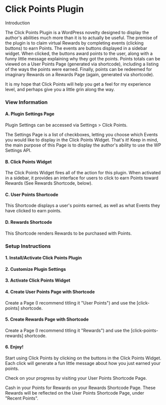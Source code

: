 # Click Points Plugin

Introduction

The Click Points Plugin is a WordPress novelty designed to display the author's abilities much more than it is to actually be useful.  The premise of the plugin is to claim virtual Rewards by completing events (clicking buttons) to earn Points.  The events are buttons displayed in a sidebar widget.  When clicked, the buttons award points to the user, along with a funny little message explaining why they got the points.  Points totals can be viewed on a User Points Page (generated via shortcode), including a listing of the ways the points were earned.  Finally, points can be redeemed for imaginary Rewards on a Rewards Page (again, generated via shortcode).  

It is my hope that Click Points will help you get a feel for my experience level, and perhaps give you a little grin along the way.




### View Information

#### A.  Plugin Settings Page

Plugin Settings can be accessed via Settings > Click Points.

The Settings Page is a list of checkboxes, letting you choose which Events you would like to display in the Click Points Widget. That's it!  Keep in mind, the main purpose of this Page is to display the author's ability to use the WP Settings API.

#### B. Click Points Widget

The Click Points Widget fires all of the action for this plugin.  When activated in a sidebar, it provides an interface for users to click to earn Points toward Rewards (See Rewards Shortcode, below).

#### C.  User Points Shortcode
	
This Shortcode displays a user's points earned, as well as what Events they have clicked to earn points.  

#### D.  Rewards Shortcode

This Shortcode renders Rewards to be purchased with Points.  



### Setup Instructions

#### 1.  Install/Activate Click Points Plugin

#### 2.  Customize Plugin Settings

#### 3.  Activate Click Points Widget

#### 4.  Create User Points Page with Shortcode

Create a Page (I recommend titling it "User Points") and use the [click-points] shortcode.

#### 5.  Create Rewards Page with Shortcode

Create a Page (I recommend titling it "Rewards") and use the [click-points-rewards] shortcode.

#### 6.  Enjoy!

Start using Click Points by clicking on the buttons in the Click Points Widget. Each click will generate a fun little message about how you just earned your points.  

Check on your progress by visiting your User Points Shortcode Page.

Cash in your Points for Rewards on your Rewards Shortcode Page.  These Rewards will be reflected on the User Points Shortcode Page, under "Recent Points". 

